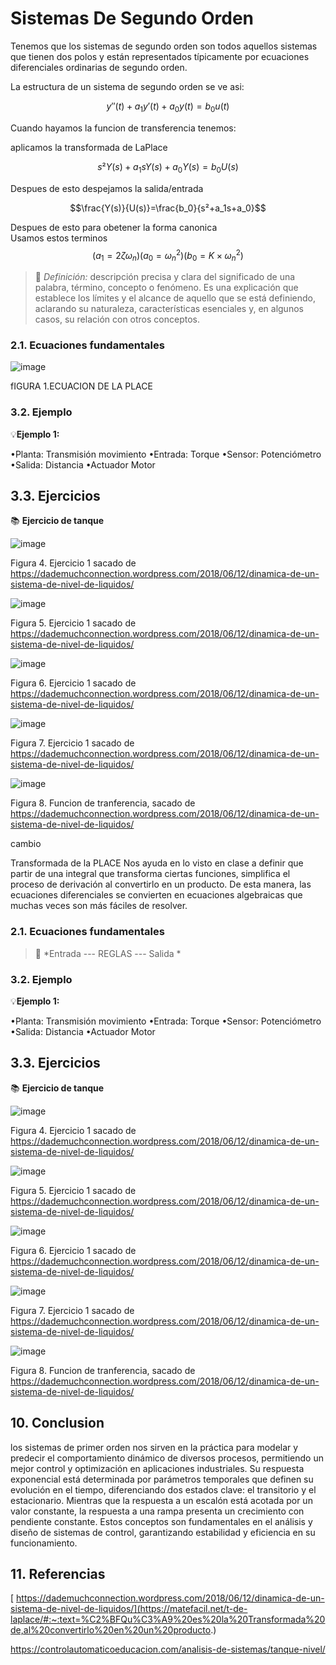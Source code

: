 # Sistemas De Segundo Orden
Tenemos que los sistemas de segundo orden  son todos aquellos sistemas que tienen dos polos y están representados típicamente por ecuaciones diferenciales ordinarias de segundo orden. 

La estructura de un sistema de segundo orden se ve asi:

$$y''(t)+a_1 y'(t)+a_0 y(t)=b_0u(t)$$

Cuando hayamos la funcion de transferencia tenemos:

aplicamos la transformada de LaPlace


$$s²Y(s)+a_1sY(s)+a_0 Y(s)=b_0U(s)$$

Despues de esto despejamos la salida/entrada 

$$\frac{Y(s)}{U(s)}=\frac{b_0}{s²+a_1s+a_0}$$

Despues de esto para obetener la forma canonica\
Usamos estos terminos\
$$\left( a_1 = 2ζω_n\right)  \left( a_0 =  ω_{n}^2\right) \left( b_0 = K × ω_{n}^2\right)$$
>🔑 *Definición:* descripción precisa y clara del significado de una palabra, término, concepto o fenómeno. Es una explicación que establece los límites y el alcance de aquello que se está definiendo, aclarando su naturaleza, características esenciales y, en algunos casos, su relación con otros conceptos.




### 2.1. Ecuaciones fundamentales 

![image](https://github.com/user-attachments/assets/1280c34f-177e-4cb0-a0ad-cb0737c62ae5)

fIGURA 1.ECUACION DE LA PLACE 


### 3.2. Ejemplo
💡**Ejemplo 1:** 

•Planta: Transmisión movimiento
•Entrada: Torque
•Sensor: Potenciómetro
•Salida: Distancia
•Actuador Motor

## 3.3. Ejercicios
📚 **Ejercicio de tanque**

![image](https://github.com/user-attachments/assets/51ff01c0-f0a2-48ad-9e85-77a2123ae0e6)

Figura 4. Ejercicio 1 sacado de https://dademuchconnection.wordpress.com/2018/06/12/dinamica-de-un-sistema-de-nivel-de-liquidos/

![image](https://github.com/user-attachments/assets/e9f392e7-5a43-44e1-a5bf-f94ab7526c11)

Figura 5. Ejercicio 1 sacado de https://dademuchconnection.wordpress.com/2018/06/12/dinamica-de-un-sistema-de-nivel-de-liquidos/

![image](https://github.com/user-attachments/assets/067b00f1-8580-4533-8766-d7f705f3fb97)

Figura 6. Ejercicio 1 sacado de https://dademuchconnection.wordpress.com/2018/06/12/dinamica-de-un-sistema-de-nivel-de-liquidos/

![image](https://github.com/user-attachments/assets/5ca84043-3101-4393-9d86-9e07db990488)

Figura 7. Ejercicio 1 sacado de https://dademuchconnection.wordpress.com/2018/06/12/dinamica-de-un-sistema-de-nivel-de-liquidos/

![image](https://github.com/user-attachments/assets/d8084f4d-daa4-4542-98d3-27d98a56f0b9)

Figura 8. Funcion de tranferencia,  sacado de https://dademuchconnection.wordpress.com/2018/06/12/dinamica-de-un-sistema-de-nivel-de-liquidos/

cambio 

Transformada de la PLACE
Nos ayuda en lo visto en clase a definir que partir de una integral que transforma ciertas funciones, simplifica el proceso de derivación al convertirlo en un producto. De esta manera, las ecuaciones diferenciales se convierten en ecuaciones algebraicas que muchas veces son más fáciles de resolver.

### 2.1. Ecuaciones fundamentales 

>🔑 *Entrada --- REGLAS --- Salida *

### 3.2. Ejemplo
💡**Ejemplo 1:** 

•Planta: Transmisión movimiento
•Entrada: Torque
•Sensor: Potenciómetro
•Salida: Distancia
•Actuador Motor

## 3.3. Ejercicios
📚 **Ejercicio de tanque**

![image](https://github.com/user-attachments/assets/51ff01c0-f0a2-48ad-9e85-77a2123ae0e6)

Figura 4. Ejercicio 1 sacado de https://dademuchconnection.wordpress.com/2018/06/12/dinamica-de-un-sistema-de-nivel-de-liquidos/

![image](https://github.com/user-attachments/assets/e9f392e7-5a43-44e1-a5bf-f94ab7526c11)

Figura 5. Ejercicio 1 sacado de https://dademuchconnection.wordpress.com/2018/06/12/dinamica-de-un-sistema-de-nivel-de-liquidos/

![image](https://github.com/user-attachments/assets/067b00f1-8580-4533-8766-d7f705f3fb97)

Figura 6. Ejercicio 1 sacado de https://dademuchconnection.wordpress.com/2018/06/12/dinamica-de-un-sistema-de-nivel-de-liquidos/

![image](https://github.com/user-attachments/assets/5ca84043-3101-4393-9d86-9e07db990488)

Figura 7. Ejercicio 1 sacado de https://dademuchconnection.wordpress.com/2018/06/12/dinamica-de-un-sistema-de-nivel-de-liquidos/

![image](https://github.com/user-attachments/assets/d8084f4d-daa4-4542-98d3-27d98a56f0b9)

Figura 8. Funcion de tranferencia,  sacado de https://dademuchconnection.wordpress.com/2018/06/12/dinamica-de-un-sistema-de-nivel-de-liquidos/

## 10. Conclusion
los sistemas de primer orden nos sirven en la práctica para modelar y predecir el comportamiento dinámico de diversos procesos, permitiendo un mejor control y optimización en aplicaciones industriales. Su respuesta exponencial está determinada por parámetros temporales que definen su evolución en el tiempo, diferenciando dos estados clave: el transitorio y el estacionario. Mientras que la respuesta a un escalón está acotada por un valor constante, la respuesta a una rampa presenta un crecimiento con pendiente constante. Estos conceptos son fundamentales en el análisis y diseño de sistemas de control, garantizando estabilidad y eficiencia en su funcionamiento.

## 11. Referencias
[
https://dademuchconnection.wordpress.com/2018/06/12/dinamica-de-un-sistema-de-nivel-de-liquidos/](https://matefacil.net/t-de-laplace/#:~:text=%C2%BFQu%C3%A9%20es%20la%20Transformada%20de,al%20convertirlo%20en%20un%20producto.)

https://controlautomaticoeducacion.com/analisis-de-sistemas/tanque-nivel/
